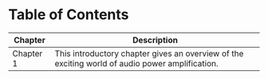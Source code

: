 # Table of Contents 

| Chapter | Description |
|---|---|
| Chapter 1 | This introductory chapter gives an overview of the exciting world of audio power amplification. |


<style>
  table {
    width:100%
  }
</style>
